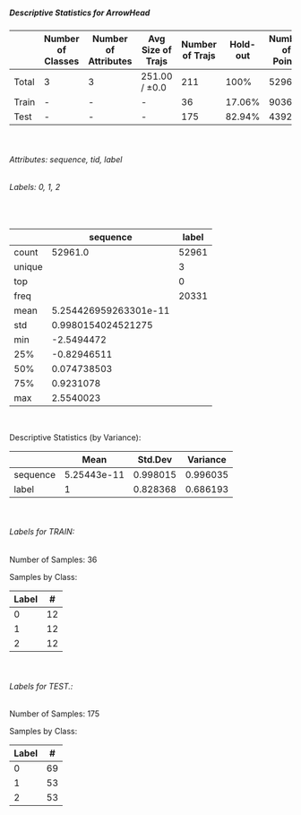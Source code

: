 ##### Descriptive Statistics for ArrowHead


|       |   Number of Classes |   Number of Attributes |   Avg Size of Trajs |   Number of Trajs | Hold-out   |   Number of Points |   Longest Size |   Shortest Size |
|-------|---------------------|------------------------|---------------------|-------------------|------------|--------------------|----------------|-----------------|
| Total | 3                   | 3                      | 251.00 / ±0.0       | 211               | 100%       |              52961 |            251 |             251 |
| Train | -                   | -                      | -                   | 36                | 17.06%     |               9036 |            251 |             251 |
| Test  | -                   | -                      | -                   | 175               | 82.94%     |              43925 |            251 |             251 |

&nbsp;

###### Attributes: sequence, tid, label


###### Labels: 0, 1, 2

&nbsp;

|        | sequence              | label   |
|--------|-----------------------|---------|
| count  | 52961.0               | 52961   |
| unique |                       | 3       |
| top    |                       | 0       |
| freq   |                       | 20331   |
| mean   | 5.254426959263301e-11 |         |
| std    | 0.9980154024521275    |         |
| min    | -2.5494472            |         |
| 25%    | -0.82946511           |         |
| 50%    | 0.074738503           |         |
| 75%    | 0.9231078             |         |
| max    | 2.5540023             |         |

&nbsp;

Descriptive Statistics (by Variance): 


|          |        Mean |   Std.Dev |   Variance |
|----------|-------------|-----------|------------|
| sequence | 5.25443e-11 |  0.998015 |   0.996035 |
| label    | 1           |  0.828368 |   0.686193 |

&nbsp;

###### Labels for TRAIN:


Number of Samples: 36
Samples by Class:
|   Label |   # |
|---------|-----|
|       0 |  12 |
|       1 |  12 |
|       2 |  12 |

&nbsp;

###### Labels for TEST.:


Number of Samples: 175
Samples by Class:
|   Label |   # |
|---------|-----|
|       0 |  69 |
|       1 |  53 |
|       2 |  53 |